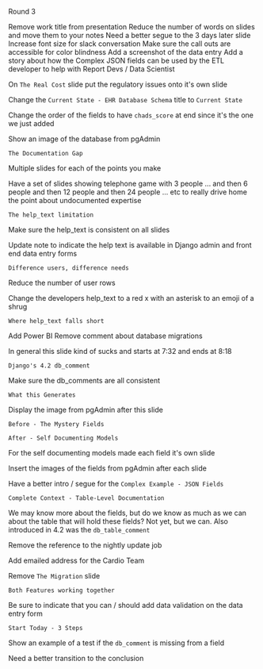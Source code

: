 Round 3

Remove work title from presentation
Reduce the number of words on slides and move them to your notes
Need a better segue to the 3 days later slide
Increase font size for slack conversation
Make sure the call outs are accessible for color blindness
Add a screenshot of the data entry
Add a story about how the Complex JSON fields can be used by the ETL developer to help with Report Devs / Data Scientist

On `The Real Cost` slide put the regulatory issues onto it's own slide

Change the `Current State - EHR Database Schema` title to `Current State`

Change the order of the fields to have `chads_score` at end since it's the one we just added

Show an image of the database from pgAdmin

`The Documentation Gap`

Multiple slides for each of the points you make

Have a set of slides showing telephone game with 3 people ... and then 6 people and then 12 people and then 24 people ... etc to really drive home the point about undocumented expertise

`The help_text limitation`

Make sure the help_text is consistent on all slides

Update note to indicate the help text is available in Django admin and front end data entry forms

`Difference users, difference needs`

Reduce the number of user rows

Change the developers help_text to a red x with an asterisk to an emoji of a shrug

`Where help_text falls short`

Add Power BI
Remove comment about database migrations

In general this slide kind of sucks and starts at 7:32 and ends at 8:18

`Django's 4.2 db_comment`

Make sure the db_comments are all consistent

`What this Generates`

Display the image from pgAdmin after this slide

`Before - The Mystery Fields`

`After - Self Documenting Models`

For the self documenting models made each field it's own slide

Insert the images of the fields from pgAdmin after each slide

Have a better intro / segue for the `Complex Example - JSON Fields`

`Complete Context - Table-Level Documentation`

We may know more about the fields, but do we know as much as we can about the table that will hold these fields? Not yet, but we can. Also introduced in 4.2 was the `db_table_comment`

Remove the reference to the nightly update job

Add emailed address for the Cardio Team

Remove `The Migration` slide

`Both Features working together`

Be sure to indicate that you can / should add data validation on the data entry form

`Start Today - 3 Steps`

Show an example of a test if the `db_comment` is missing from a field

Need a better transition to the conclusion
